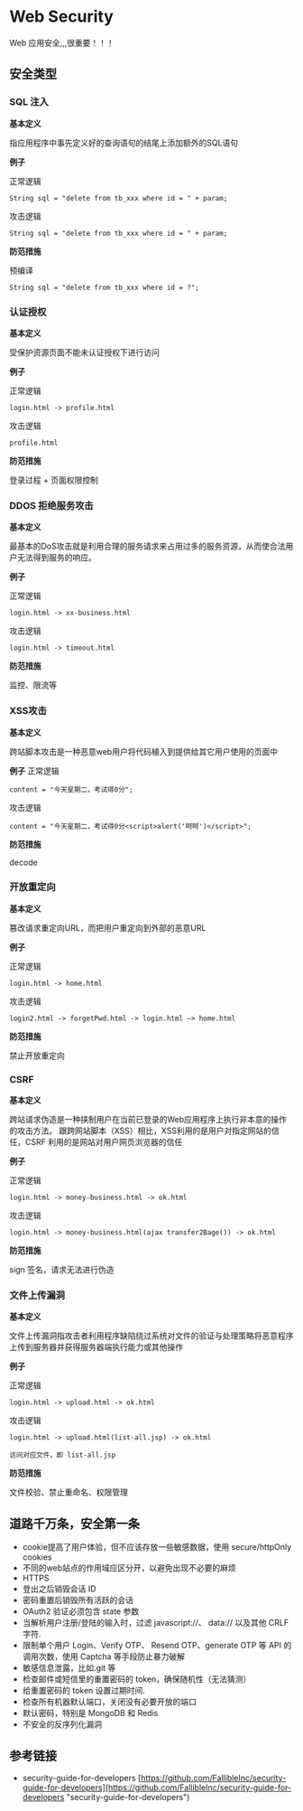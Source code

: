 # Web Security #

Web 应用安全,,,很重要！！！

## 安全类型 ##

### SQL 注入 ###
**基本定义**

指应用程序中事先定义好的查询语句的结尾上添加额外的SQL语句

**例子**

正常逻辑

	String sql = "delete from tb_xxx where id = " + param;

攻击逻辑

	String sql = "delete from tb_xxx where id = " + param;

**防范措施**

预编译

	String sql = "delete from tb_xxx where id = ?";

### 认证授权 ###

**基本定义**

受保护资源页面不能未认证授权下进行访问

**例子**

正常逻辑

	login.html -> profile.html

攻击逻辑

	profile.html

**防范措施**

登录过程 + 页面权限控制

### DDOS 拒绝服务攻击  ###
**基本定义**

最基本的DoS攻击就是利用合理的服务请求来占用过多的服务资源，从而使合法用户无法得到服务的响应。

**例子**

正常逻辑

	login.html -> xx-business.html

攻击逻辑

	login.html -> timeout.html

**防范措施**

监控、限流等

### XSS攻击 ###
**基本定义**

跨站脚本攻击是一种恶意web用户将代码植入到提供给其它用户使用的页面中

**例子**
正常逻辑

	content = "今天星期二，考试得0分";

攻击逻辑

	content = "今天星期二，考试得0分<script>alert('呵呵')</script>";

**防范措施**

decode


### 开放重定向 ###

**基本定义**

篡改请求重定向URL，而把用户重定向到外部的恶意URL

**例子**

正常逻辑

	login.html -> home.html
	
攻击逻辑

	login2.html -> forgetPwd.html -> login.html —> home.html

**防范措施**

禁止开放重定向

### CSRF ###

**基本定义**

跨站请求伪造是一种挟制用户在当前已登录的Web应用程序上执行非本意的操作的攻击方法。 
跟跨网站脚本（XSS）相比，XSS利用的是用户对指定网站的信任，CSRF 利用的是网站对用户网页浏览器的信任

**例子**

正常逻辑

	login.html -> money-business.html -> ok.html
	
攻击逻辑

	login.html -> money-business.html(ajax transfer2Bage()) -> ok.html

**防范措施**

sign 签名，请求无法进行伪造

### 文件上传漏洞 ###
**基本定义**

文件上传漏洞指攻击者利用程序缺陷绕过系统对文件的验证与处理策略将恶意程序上传到服务器并获得服务器端执行能力或其他操作

**例子**

正常逻辑

	login.html -> upload.html -> ok.html
	
攻击逻辑

	login.html -> upload.html(list-all.jsp) -> ok.html

	访问对应文件，即 list-all.jsp

**防范措施**

文件校验、禁止重命名、权限管理


## 道路千万条，安全第一条  ##

- cookie提高了用户体验，但不应该存放一些敏感数据，使用 secure/httpOnly cookies
- 不同的web站点的作用域应区分开，以避免出现不必要的麻烦
- HTTPS
- 登出之后销毁会话 ID
- 密码重置后销毁所有活跃的会话
- OAuth2 验证必须包含 state 参数
- 当解析用户注册/登陆的输入时，过滤 javascript://、 data:// 以及其他 CRLF 字符.
- 限制单个用户 Login、Verify OTP、 Resend OTP、generate OTP 等 API 的调用次数，使用 Captcha 等手段防止暴力破解
- 敏感信息泄露，比如.git 等
- 检查邮件或短信里的重置密码的 token，确保随机性（无法猜测）
- 给重置密码的 token 设置过期时间.
- 检查所有机器默认端口，关闭没有必要开放的端口
- 默认密码，特别是 MongoDB 和 Redis
- 不安全的反序列化漏洞

## 参考链接 ##
- security-guide-for-developers 
[https://github.com/FallibleInc/security-guide-for-developers](https://github.com/FallibleInc/security-guide-for-developers "security-guide-for-developers")
